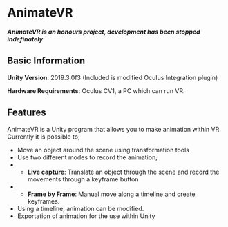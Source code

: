 # AnimateVR
***AnimateVR is an honours project, development has been stopped indefinately***

## Basic Information
**Unity Version**: 2019.3.0f3 (Included is modified Oculus Integration plugin)

**Hardware Requirements**: Oculus CV1, a PC which can run VR.

## Features
AnimateVR is a Unity program that allows you to make animation within VR. Currently it is possible to;
- Move an object around the scene using transformation tools
- Use two different modes to record the animation; 
- - **Live capture**: Translate an object through the scene and record the movements through a keyframe button
- - **Frame by Frame**: Manual move along a timeline and create keyframes.
- Using a timeline, animation can be modified.
- Exportation of animation for the use within Unity


